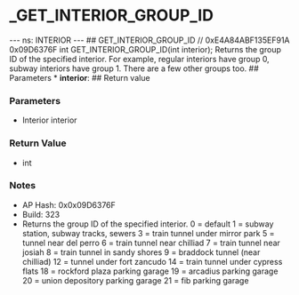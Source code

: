 # _GET_INTERIOR_GROUP_ID

--- ns: INTERIOR --- ## GET_INTERIOR_GROUP_ID  // 0xE4A84ABF135EF91A 0x09D6376F int GET_INTERIOR_GROUP_ID(int interior);  Returns the group ID of the specified interior. For example, regular interiors have group 0, subway interiors have group 1. There are a few other groups too.  ## Parameters * **interior**:  ## Return value

### Parameters
* Interior interior

### Return Value
* int

### Notes
* AP Hash: 0x0x09D6376F
* Build: 323
* Returns the group ID of the specified interior.
0 = default
1 = subway station, subway tracks, sewers
3 = train tunnel under mirror park
5 = tunnel near del perro
6 = train tunnel near chilliad
7 = train tunnel near josiah
8 = train tunnel in sandy shores
9 = braddock tunnel (near chilliad)
12 = tunnel under fort zancudo
14 = train tunnel under cypress flats
18 = rockford plaza parking garage
19 = arcadius parking garage
20 = union depository parking garage
21 = fib parking garage

